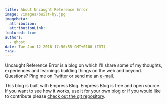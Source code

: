 ```yaml
---
title: About Uncaught Reference Error
image: /images/built-by.jpg
imageMeta:
  attribution:
  attributionLink:
featured: true
authors:
  - ghost
date: Tue Jun 12 2018 17:50:55 GMT+0100 (IST)
tags:
---
```


Uncaught Reference Error is a blog on which I'll share some of my thoughts, experiences and learnings building things on the web and beyond. Questions? Ping me on [Twitter](https://twitter.com/jjordan_dev) or send me an [e-mail](mailto:me@jessicajordan.de).

This blog is built with Empress Blog. Empress Blog is free and open source. If you want to see how it works, use it for your own blog or if you would like to contribute please [check out the git repository](https://github.com/empress/empress-blog).
